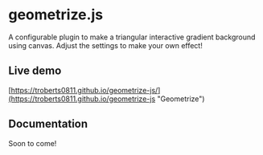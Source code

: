 # geometrize.js
A configurable plugin to make a triangular interactive gradient background using canvas. Adjust the settings to make your own effect!

## Live demo
[https://troberts0811.github.io/geometrize-js/](https://troberts0811.github.io/geometrize-js "Geometrize")

## Documentation

Soon to come!
